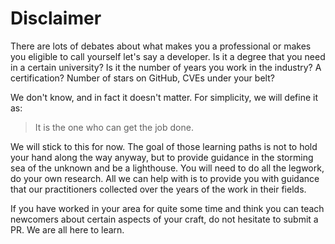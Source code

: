 # Disclaimer

There are lots of debates about what makes you a professional or makes you eligible to call yourself let's say a developer. Is it a degree that you need in a certain university? Is it the number of years you work in the industry? A certification? Number of stars on GitHub, CVEs under your belt?

We don't know, and in fact it doesn't matter. For simplicity, we will define it as:

> It is the one who can get the job done.

We will stick to this for now. The goal of those learning paths is not to hold your hand along the way anyway, but to provide guidance in the storming sea of the unknown and be a lighthouse. You will need to do all the legwork, do your own research. All we can help with is to provide you with guidance that our practitioners collected over the years of the work in their fields.

If you have worked in your area for quite some time and think you can teach newcomers about certain aspects of your craft, do not hesitate to submit a PR. We are all here to learn.
